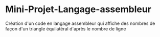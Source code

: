# Mini-Projet-Langage-assembleur
Création d'un code en langage assembleur qui affiche des nombres de façon d'un triangle équilatéral d'après le nombre de ligne
